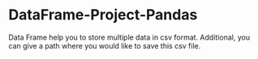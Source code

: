 # DataFrame-Project-Pandas
Data Frame help you to store multiple data in csv format. Additional, you can give a path where you would like to save this csv file.
